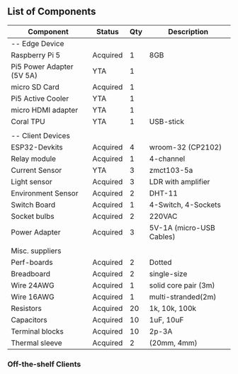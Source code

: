 ## List of Components

| Component          | Status  | Qty | Description               |
|--------------------|---------|-----|---------------------------|
| -- Edge Device        |         |     |                           |
| Raspberry Pi 5     | Acquired| 1   | 8GB                       |
| Pi5 Power Adapter (5V 5A) | YTA | 1   |                           |
| micro SD Card      | Acquired| 1   |                           |
| Pi5 Active Cooler  | YTA     | 1   |                           |
| micro HDMI adapter | YTA     | 1   |                           |
| Coral TPU          | YTA     | 1   | USB-stick                 |
|                    |         |     |                           |
| -- Client Devices     |         |     |                           |
| ESP32-Devkits      | Acquired| 4   | wroom-32 (CP2102)        |
| Relay module       | Acquired| 1   | 4-channel                 |
| Current Sensor     | YTA     | 3   | zmct103-5a                |
| Light sensor       | Acquired| 3   | LDR with amplifier        |
| Environment Sensor | Acquired| 2   | DHT-11                    |
| Switch Board       | Acquired| 1   | 4-Switch, 4-Sockets       |
| Socket bulbs       | Acquired| 2   | 220VAC                    |
| Power Adapter      | Acquired| 3   | 5V-1A (micro-USB Cables)  |
|                    |         |     |   
| Misc. suppliers    |         |     |                           |
| Perf-boards        | Acquired| 2   | Dotted                    |
| Breadboard         | Acquired| 2   | single-size               |
| Wire 24AWG         | Acquired| 1   | solid core pair (3m)      |
| Wire 16AWG         | Acquired| 1   | multi-stranded(2m)        |
| Resistors          | Acquired| 20  | 1k, 10k, 100k             |
| Capacitors         | Acquired| 10  | 1uF, 10uF                 |
| Terminal blocks    | Acquired| 10  | 2p-3A                     |
| Thermal sleeve     | Acquired| 2   | (20mm, 4mm)               |

  ### Off-the-shelf Clients